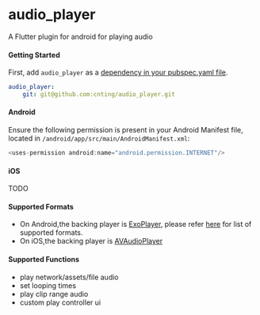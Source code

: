 # audio_player

A Flutter plugin for android for playing audio

#### Getting Started

First, add `audio_player` as a [dependency in your pubspec.yaml file](https://flutter.io/using-packages/).

```yaml
audio_player:
	git: git@github.com:cnting/audio_player.git
```

#### Android

Ensure the following permission is present in your Android Manifest file, located in `/android/app/src/main/AndroidManifest.xml`:

```java
<uses-permission android:name="android.permission.INTERNET"/>
```

#### iOS

TODO

#### Supported Formats

* On Android,the backing player is [ExoPlayer](https://google.github.io/ExoPlayer/), please refer [here](https://google.github.io/ExoPlayer/supported-formats.html) for list of supported formats.
* On iOS,the backing player is [AVAudioPlayer](https://developer.apple.com/documentation/avfoundation/avaudioplayer)

#### Supported Functions

* play network/assets/file audio
* set looping times
* play clip range audio
* custom play controller ui